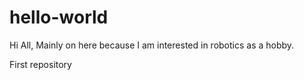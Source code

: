 # hello-world
Hi All,
Mainly on here because I am interested in robotics as a hobby.

First repository
